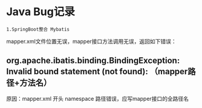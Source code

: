 # Java Bug记录

```1.SpringBoot整合 Mybatis```
	  
mapper.xml文件位置无误，mapper接口方法调用无误，返回如下错误：
## org.apache.ibatis.binding.BindingException: Invalid bound statement (not found): （mapper路径+方法名）
    
原因：mapper.xml 开头 namespace 路径错误，应写mapper接口的全路径名
